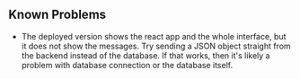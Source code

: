 


## Known Problems

- The deployed version shows the react app and the whole interface, but it does not show the messages. Try sending a JSON object straight from the backend instead of the database. If that works, then it's likely a problem with database connection or the database itself.
